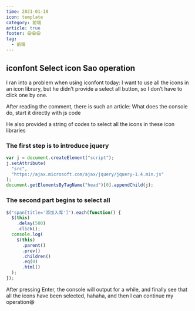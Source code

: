 ```yaml
---
time: 2021-01-18
icon: template
category: 前端
article: true
footer: 😁😁😁
tag:
  - 前端
---
```


## iconfont Select icon Sao operation

I ran into a problem when using iconfont today: I want to use all the icons in an icon library, but he didn’t provide a select all button, so I don’t have to click one by one.

After reading the comment, there is such an article: What does the console do, start it directly with js code

He also provided a string of codes to select all the icons in these icon libraries

### The first step is to introduce jquery

```js
var j = document.createElement("script");
j.setAttribute(
  "src",
  "https://ajax.microsoft.com/ajax/jquery/jquery-1.4.min.js"
);
document.getElementsByTagName("head")[0].appendChild(j);
```

### The second part begins to select all

```js
$("span[title='添加入库']").each(function() {
  $(this)
    .delay(500)
    .click();
  console.log(
    $(this)
      .parent()
      .prev()
      .children()
      .eq(0)
      .html()
  );
});
```

After pressing Enter, the console will output for a while, and finally see that all the icons have been selected, hahaha, and then I can continue my operation😆
